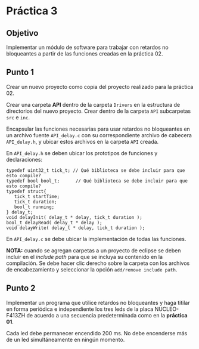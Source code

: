 # Práctica 3

## Objetivo
Implementar un módulo de software para trabajar con retardos no bloqueantes a partir de las funciones creadas en la práctica 02.

## Punto 1
Crear un nuevo proyecto como copia del proyecto realizado para la práctica 02.

Crear una carpeta **API** dentro de la carpeta `Drivers` en la estructura de directorios del nuevo proyecto. Crear dentro de la carpeta `API` subcarpetas `src` e `inc`.

Encapsular las funciones necesarias para usar retardos no bloqueantes en un archivo fuente `API_delay.c` con su correspondiente archivo de cabecera `API_delay.h`, y ubicar estos archivos en la carpeta `API` creada.

En `API_delay.h` se deben ubicar los prototipos de funciones y declaraciones:
```
typedef uint32_t tick_t; // Qué biblioteca se debe incluir para que esto compile?
typedef bool bool_t;	  // Qué biblioteca se debe incluir para que esto compile?
typedef struct{
   tick_t startTime;
   tick_t duration;
   bool_t running;
} delay_t;
void delayInit( delay_t * delay, tick_t duration );
bool_t delayRead( delay_t * delay );
void delayWrite( delay_t * delay, tick_t duration );
```

En `API_delay.c` se debe ubicar la implementación de todas las funciones.

**NOTA:** cuando se agregan carpetas a un proyecto de eclipse se deben incluir en el *include path* para que se incluya su contenido en la compilación. Se debe hacer clic derecho sobre la carpeta con los archivos de encabezamiento y seleccionar la opción `add/remove include path`.

## Punto 2
Implementar un programa que utilice retardos no bloqueantes y haga titilar en forma periódica e independiente los tres leds de la placa NUCLEO-F413ZH de acuerdo a una secuencia predeterminada como en la **práctica 01**.

Cada led debe permanecer encendido 200 ms. No debe encenderse más de un led simultáneamente en ningún momento.
